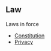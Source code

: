 ## Law
<p>Laws in force</p>
<ul>
  <li><a href="./constitution.html">Constitution</a></li>
  <li><a href="./privacy.html">Privacy</a></li>
</ul>
